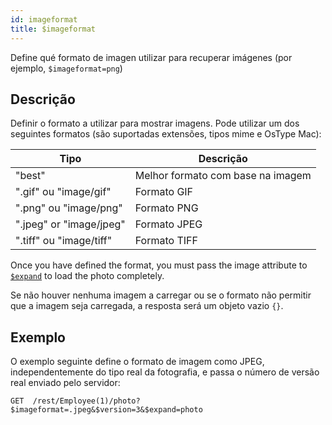 ```yaml
---
id: imageformat
title: $imageformat
---
```


Define qué formato de imagen utilizar para recuperar imágenes (por ejemplo, `$imageformat=png`)

## Descrição

Definir o formato a utilizar para mostrar imagens. Pode utilizar um dos seguintes formatos (são suportadas extensões, tipos mime e OsType Mac):

| Tipo                                    | Descrição                         |
| --------------------------------------- | --------------------------------- |
| "best"                                  | Melhor formato com base na imagem |
| ".gif" ou "image/gif"   | Formato GIF                       |
| ".png" ou "image/png"   | Formato PNG                       |
| ".jpeg" or "image/jpeg" | Formato JPEG                      |
| ".tiff" ou "image/tiff" | Formato TIFF                      |

Once you have defined the format, you must pass the image attribute to [`$expand`]($expand.md) to load the photo completely.

Se não houver nenhuma imagem a carregar ou se o formato não permitir que a imagem seja carregada, a resposta será um objeto vazio `{}`.

## Exemplo

O exemplo seguinte define o formato de imagem como JPEG, independentemente do tipo real da fotografia, e passa o número de versão real enviado pelo servidor:

`GET  /rest/Employee(1)/photo?$imageformat=.jpeg&$version=3&$expand=photo`
